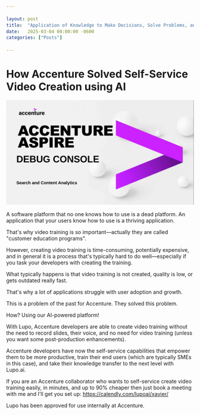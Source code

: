 ```yaml
---

layout: post
title:  "Application of Knowledge to Make Decisions, Solve Problems, and Achieve Goals"
date:   2025-03-04 00:00:00 -0600
categories: ["Posts"] 

---
```


# How Accenture Solved Self-Service Video Creation using AI

![debug console](/images/2025/debug-console.png)

A software platform that no one knows how to use is a dead platform. An application that your users know how to use is a thriving application.

That's why video training is so important—actually they are called "customer education programs".

However, creating video training is time-consuming, potentially expensive, and in general it is a process that's typically hard to do well—especially if you task your developers with creating the training. 

What typically happens is that video training is not created, quality is low, or gets outdated really fast.

That's why a lot of applications struggle with user adoption and growth.

This is a problem of the past for Accenture. They solved this problem. 

How? Using our AI-powered platform!

With Lupo, Accenture developers are able to create video training without the need to record slides, their voice, and no need for video training (unless you want some post-production enhancements).

Accenture developers have now the self-service capabilities that empower them to be more productive, train their end users (which are typically SMEs in this case), and take their knowledge transfer to the next level with Lupo.ai.

If you are an Accenture collaborator who wants to self-service create video training easily, in minutes, and up to 90% cheaper then  just book a meeting with me and I'll get you set up: https://calendly.com/lupoai/xavier/

Lupo has been approved for use internally at Accenture.

